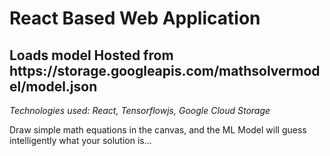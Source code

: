 <h1>React Based Web Application</h1>
<h2>Loads model Hosted from https://storage.googleapis.com/mathsolvermodel/model.json</h2>
<p><i>Technologies used: React, Tensorflowjs, Google Cloud Storage</i></p>
<p>Draw simple math equations in the canvas, and the ML Model will guess intelligently what your solution is...</p>
